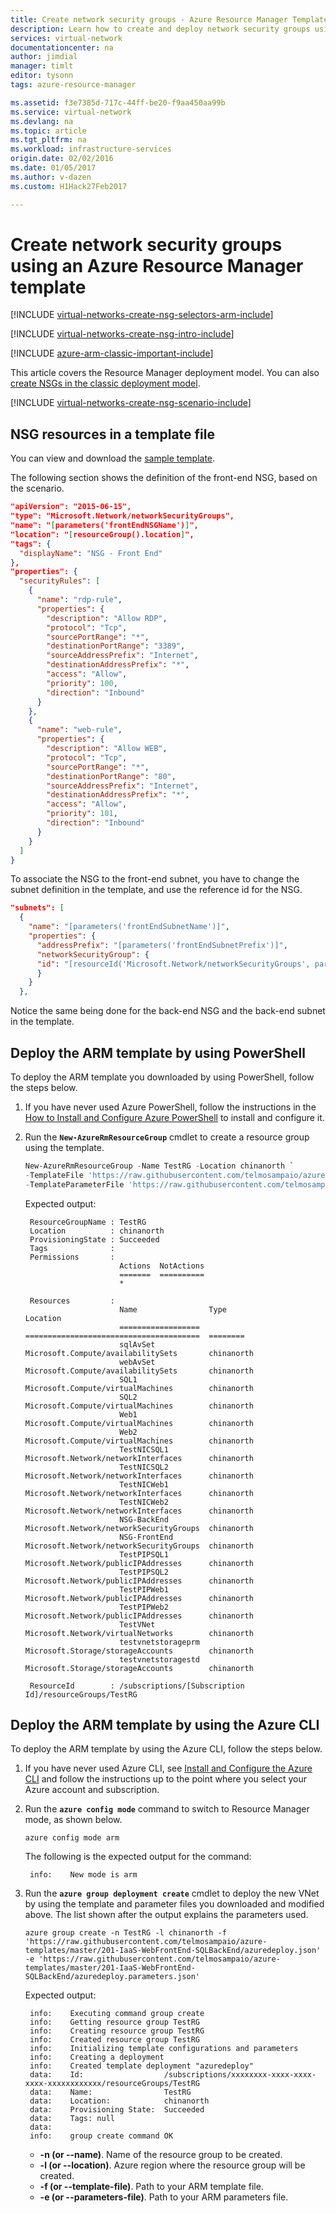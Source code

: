 ```yaml
---
title: Create network security groups - Azure Resource Manager Template| Azure
description: Learn how to create and deploy network security groups using an Azure Resource Manager template.
services: virtual-network
documentationcenter: na
author: jimdial
manager: timlt
editor: tysonn
tags: azure-resource-manager

ms.assetid: f3e7385d-717c-44ff-be20-f9aa450aa99b
ms.service: virtual-network
ms.devlang: na
ms.topic: article
ms.tgt_pltfrm: na
ms.workload: infrastructure-services
origin.date: 02/02/2016
ms.date: 01/05/2017
ms.author: v-dazen
ms.custom: H1Hack27Feb2017

---
```

# Create network security groups using an Azure Resource Manager template

[!INCLUDE [virtual-networks-create-nsg-selectors-arm-include](../../includes/virtual-networks-create-nsg-selectors-arm-include.md)]

[!INCLUDE [virtual-networks-create-nsg-intro-include](../../includes/virtual-networks-create-nsg-intro-include.md)]

[!INCLUDE [azure-arm-classic-important-include](../../includes/azure-arm-classic-important-include.md)]

This article covers the Resource Manager deployment model. You can also [create NSGs in the classic deployment model](virtual-networks-create-nsg-classic-ps.md).

[!INCLUDE [virtual-networks-create-nsg-scenario-include](../../includes/virtual-networks-create-nsg-scenario-include.md)]

## NSG resources in a template file
You can view and download the [sample template](https://raw.githubusercontent.com/telmosampaio/azure-templates/master/201-IaaS-WebFrontEnd-SQLBackEnd/NSGs.json).

The following section shows the definition of the front-end NSG, based on the scenario.

```json
"apiVersion": "2015-06-15",
"type": "Microsoft.Network/networkSecurityGroups",
"name": "[parameters('frontEndNSGName')]",
"location": "[resourceGroup().location]",
"tags": {
  "displayName": "NSG - Front End"
},
"properties": {
  "securityRules": [
    {
      "name": "rdp-rule",
      "properties": {
        "description": "Allow RDP",
        "protocol": "Tcp",
        "sourcePortRange": "*",
        "destinationPortRange": "3389",
        "sourceAddressPrefix": "Internet",
        "destinationAddressPrefix": "*",
        "access": "Allow",
        "priority": 100,
        "direction": "Inbound"
      }
    },
    {
      "name": "web-rule",
      "properties": {
        "description": "Allow WEB",
        "protocol": "Tcp",
        "sourcePortRange": "*",
        "destinationPortRange": "80",
        "sourceAddressPrefix": "Internet",
        "destinationAddressPrefix": "*",
        "access": "Allow",
        "priority": 101,
        "direction": "Inbound"
      }
    }
  ]
}
```
To associate the NSG to the front-end subnet, you have to change the subnet definition in the template, and use the reference id for the NSG.

```json
"subnets": [
  {
    "name": "[parameters('frontEndSubnetName')]",
    "properties": {
      "addressPrefix": "[parameters('frontEndSubnetPrefix')]",
      "networkSecurityGroup": {
      "id": "[resourceId('Microsoft.Network/networkSecurityGroups', parameters('frontEndNSGName'))]"
      }
    }
  }, 
```

Notice the same being done for the back-end NSG and the back-end subnet in the template.

## Deploy the ARM template by using PowerShell
To deploy the ARM template you downloaded by using PowerShell, follow the steps below.

1. If you have never used Azure PowerShell, follow the instructions in the [How to Install and Configure Azure PowerShell](https://docs.microsoft.com/powershell/azure/overview) to install and configure it.
2. Run the **`New-AzureRmResourceGroup`** cmdlet to create a resource group using the template.

    ```powershell
    New-AzureRmResourceGroup -Name TestRG -Location chinanorth `
    -TemplateFile 'https://raw.githubusercontent.com/telmosampaio/azure-templates/master/201-IaaS-WebFrontEnd-SQLBackEnd/azuredeploy.json' `
    -TemplateParameterFile 'https://raw.githubusercontent.com/telmosampaio/azure-templates/master/201-IaaS-WebFrontEnd-SQLBackEnd/azuredeploy.parameters.json'
    ```

    Expected output:

        ResourceGroupName : TestRG
        Location          : chinanorth
        ProvisioningState : Succeeded
        Tags              :
        Permissions       :
                            Actions  NotActions
                            =======  ==========
                            *                  

        Resources         :
                            Name                Type                                     Location
                            ==================  =======================================  ========
                            sqlAvSet            Microsoft.Compute/availabilitySets       chinanorth  
                            webAvSet            Microsoft.Compute/availabilitySets       chinanorth  
                            SQL1                Microsoft.Compute/virtualMachines        chinanorth  
                            SQL2                Microsoft.Compute/virtualMachines        chinanorth  
                            Web1                Microsoft.Compute/virtualMachines        chinanorth  
                            Web2                Microsoft.Compute/virtualMachines        chinanorth  
                            TestNICSQL1         Microsoft.Network/networkInterfaces      chinanorth  
                            TestNICSQL2         Microsoft.Network/networkInterfaces      chinanorth  
                            TestNICWeb1         Microsoft.Network/networkInterfaces      chinanorth  
                            TestNICWeb2         Microsoft.Network/networkInterfaces      chinanorth  
                            NSG-BackEnd         Microsoft.Network/networkSecurityGroups  chinanorth  
                            NSG-FrontEnd        Microsoft.Network/networkSecurityGroups  chinanorth  
                            TestPIPSQL1         Microsoft.Network/publicIPAddresses      chinanorth  
                            TestPIPSQL2         Microsoft.Network/publicIPAddresses      chinanorth  
                            TestPIPWeb1         Microsoft.Network/publicIPAddresses      chinanorth  
                            TestPIPWeb2         Microsoft.Network/publicIPAddresses      chinanorth  
                            TestVNet            Microsoft.Network/virtualNetworks        chinanorth  
                            testvnetstorageprm  Microsoft.Storage/storageAccounts        chinanorth  
                            testvnetstoragestd  Microsoft.Storage/storageAccounts        chinanorth  

        ResourceId        : /subscriptions/[Subscription Id]/resourceGroups/TestRG

## Deploy the ARM template by using the Azure CLI
To deploy the ARM template by using the Azure CLI, follow the steps below.

1. If you have never used Azure CLI, see [Install and Configure the Azure CLI](../cli-install-nodejs.md) and follow the instructions up to the point where you select your Azure account and subscription.
2. Run the **`azure config mode`** command to switch to Resource Manager mode, as shown below.

    ```azurecli
    azure config mode arm
    ```

    The following is the expected output for the command:

        info:    New mode is arm

3. Run the **`azure group deployment create`** cmdlet to deploy the new VNet by using the template and parameter files you downloaded and modified above. The list shown after the output explains the parameters used.

    ```azurecli
    azure group create -n TestRG -l chinanorth -f 'https://raw.githubusercontent.com/telmosampaio/azure-templates/master/201-IaaS-WebFrontEnd-SQLBackEnd/azuredeploy.json' -e 'https://raw.githubusercontent.com/telmosampaio/azure-templates/master/201-IaaS-WebFrontEnd-SQLBackEnd/azuredeploy.parameters.json'
    ```

    Expected output:

        info:    Executing command group create
        info:    Getting resource group TestRG
        info:    Creating resource group TestRG
        info:    Created resource group TestRG
        info:    Initializing template configurations and parameters
        info:    Creating a deployment
        info:    Created template deployment "azuredeploy"
        data:    Id:                  /subscriptions/xxxxxxxx-xxxx-xxxx-xxxx-xxxxxxxxxxxx/resourceGroups/TestRG
        data:    Name:                TestRG
        data:    Location:            chinanorth
        data:    Provisioning State:  Succeeded
        data:    Tags: null
        data:    
        info:    group create command OK

   * **-n (or --name)**. Name of the resource group to be created.
   * **-l (or --location)**. Azure region where the resource group will be created.
   * **-f (or --template-file)**. Path to your ARM template file.
   * **-e (or --parameters-file)**. Path to your ARM parameters file.